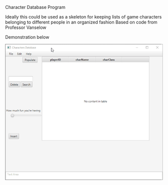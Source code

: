 Character Database Program

Ideally this could be used as a skeleton for keeping lists of game characters belonging to different people in an organized fashion
Based on code from Professor Vanselow


Demonstration below


![](https://github.com/dpwbailey/CharactersDBfx/blob/master/tdTTU7WF4Y.gif)
